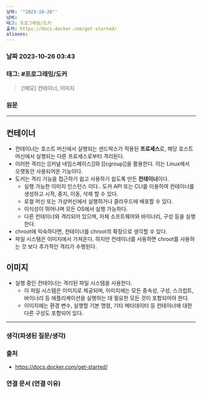 ```yaml
---
날짜: '"2023-10-26"'
넘버: 
태그: 프로그래밍/도커
출처: https://docs.docker.com/get-started/
aliases:
---
```

### 날짜  2023-10-26 03:43

### 태그: #프로그래밍/도커 

>[!메모]
> 컨테이너, 이미지

### 원문
---
## 컨테이너
- 컨테이너는 호스트 머신에서 실행되는 샌드박스가 적용된 **프로세스**로, 해당 호스트 머신에서 실행되는 다른 프로세스로부터 격리된다.
- 이러한 격리는 [[커널 네임스페이스]]와 [[cgroup]]을 활용한다. 이는 Linux에서 오랫동안 사용되어온 기능이다.
- 도커는 격리 기능을 접근하기 쉽고 사용하기 쉽도록 만든 **컨테이너**이다.
	- 실행 가능한 이미지 인스턴스 이다.. 도커 API 또는 CLI를 이용하여 컨테이너를 생성하고 시작, 중지, 이동, 삭제 할 수 있다.
	- 로컬 머신 또는 가상머신에서 실행하거나 클라우드에 배포할 수 있다.
	- 이식성이 뛰어나며 모든 OS에서 실행 가능하다.
	- 다른 컨테이너와 격리되어 있으며, 자체 소프트웨어와 바이너리, 구성 등을 실행한다.
- chroot에 익숙하다면, 컨테이너를 chroot의 확장으로 생각할 수 있다.
- 파일 시스템은 이미지에서 가져온다. 하지만 컨테이너를 사용하면 chroot를 사용하는 것 보다 추가적인 격리가 수행된다.

## 이미지
- 실행 중인 컨테이너는 격리된 파일 시스템을 사용한다.
	- 이 파일 시스템은 이미지로 제공되며, 이미지에는 모든 종속성, 구성, 스크립트, 바이너리 등 애플리케이션을 실행하는 데 필요한 모든 것이 포함되어야 한다.
	- 이미지에는 환경 변수, 실행할 기본 명령, 기타 메타데이터 등 컨테이너에 대한 다른 구성도 포함되어 있다.
---
### 생각(파생된 질문/생각)

### 출처
- https://docs.docker.com/get-started/

### 연결 문서 (연결 이유)
